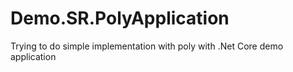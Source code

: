 # Demo.SR.PolyApplication
Trying to do simple implementation with poly with .Net Core demo application
